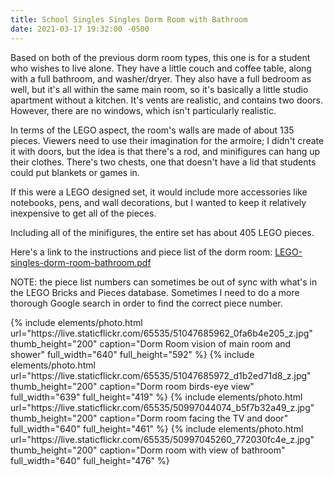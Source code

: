 ```yaml
---
title: School Singles Singles Dorm Room with Bathroom
date: 2021-03-17 19:32:00 -0500
---
```


Based on both of the previous dorm room types, this one is for a student who wishes to live alone. They have a little couch and coffee table, along with a full bathroom, and washer/dryer. They also have a full bedroom as well, but it's all within the same main room, so it's basically a little studio apartment without a kitchen. It's vents are realistic, and contains two doors. However, there are no windows, which isn't particularly realistic.

In terms of the LEGO aspect, the room's walls are made of about 135 pieces. Viewers need to use their imagination for the armoire; I didn't create it with doors, but the idea is that there's a rod, and minifigures can hang up their clothes. There's two chests, one that doesn't have a lid that students could put blankets or games in.

If this were a LEGO designed set, it would include more accessories like notebooks, pens, and wall decorations, but I wanted to keep it relatively inexpensive to get all of the pieces.

Including all of the minifigures, the entire set has about 405 LEGO pieces.

Here's a link to the instructions and piece list of the dorm room: <a href="/assets/resources/LEGO-singles-dorm-room-bathroom.pdf" target="_blank">LEGO-singles-dorm-room-bathroom.pdf</a>

NOTE: the piece list numbers can sometimes be out of sync with what's in the LEGO Bricks and Pieces database. Sometimes I need to do a more thorough Google search in order to find the correct piece number.

<div class="text-center photoswipe-gallery">
  {% include elements/photo.html
      url="https://live.staticflickr.com/65535/51047685962_0fa6b4e205_z.jpg"
      thumb_height="200" caption="Dorm Room vision of main room and shower"
      full_width="640" full_height="592"
  %}
  {% include elements/photo.html
      url="https://live.staticflickr.com/65535/51047685972_d1b2ed71d8_z.jpg"
      thumb_height="200" caption="Dorm room birds-eye view"
      full_width="639" full_height="419"
  %}
  {% include elements/photo.html
      url="https://live.staticflickr.com/65535/50997044074_b5f7b32a49_z.jpg"
      thumb_height="200" caption="Dorm room facing the TV and door"
      full_width="640" full_height="461"
  %}
  {% include elements/photo.html
      url="https://live.staticflickr.com/65535/50997045260_772030fc4e_z.jpg"
      thumb_height="200" caption="Dorm room with view of bathroom"
      full_width="640" full_height="476"
  %}
</div>

